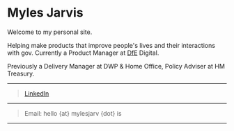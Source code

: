 # Myles Jarvis

Welcome to my personal site. 

Helping make products that improve people's lives and their interactions with gov. Currently a Product Manager at [DfE](https://www.gov.uk/government/organisations/department-for-education) Digital. 

Previously a Delivery Manager at DWP & Home Office, Policy Adviser at HM Treasury.

***

> [LinkedIn](https://www.linkedin.com/in/mylesjarvis/)

***

> Email: hello {at} mylesjarv {dot} is

***

<!-- ![DfE Digital](https://mylesjarvis.github.io/Logo.jpg) -->

